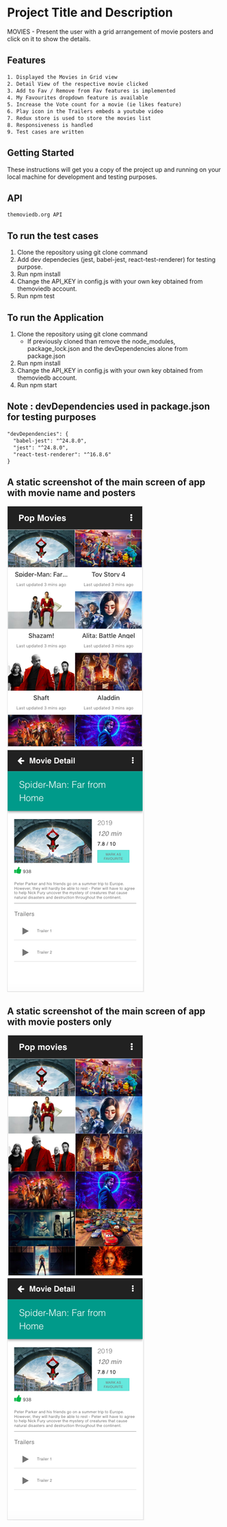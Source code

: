 # Project Title and Description

MOVIES - Present the user with a grid arrangement of movie posters and click on it to show the details.

## Features

```
1. Displayed the Movies in Grid view
2. Detail View of the respective movie clicked
3. Add to Fav / Remove from Fav features is implemented
4. My Favourites dropdown feature is available
5. Increase the Vote count for a movie (ie likes feature)
6. Play icon in the Trailers embeds a youtube video
7. Redux store is used to store the movies list
8. Responsiveness is handled
9. Test cases are written
```


## Getting Started

These instructions will get you a copy of the project up and running on your local machine for development and testing purposes.

## API

```
themoviedb.org API
```

## To run the test cases

1. Clone the repository using git clone command
2. Add dev dependecies (jest, babel-jest, react-test-renderer) for testing purpose.
3. Run npm install
4. Change the API_KEY in config.js with your own key obtained from themoviedb account.
5. Run npm test

## To run the Application

1. Clone the repository using git clone command
     - If previously cloned than remove the node_modules, package_lock.json and the devDependencies alone from package.json
2. Run npm install
3. Change the API_KEY in config.js with your own key obtained from themoviedb account.
4. Run npm start

## Note : devDependencies used in package.json for testing purposes
```
"devDependencies": {
  "babel-jest": "^24.8.0",
  "jest": "^24.8.0",
  "react-test-renderer": "^16.8.6"
}
```

## A static screenshot of the main screen of app with movie name and posters
![screenshot of the main screen](/screenshots/moviename.png)
![screenshot of the main screen](/screenshots/moviedetail.png)


## A static screenshot of the main screen of app with movie posters only
![screenshot of the main screen](/screenshots/movie.png)
![screenshot of the main screen](/screenshots/moviedetail.png)

